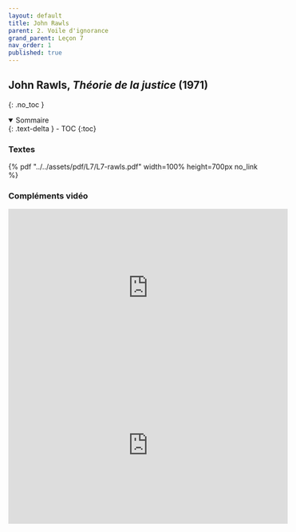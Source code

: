 ```yaml
---
layout: default
title: John Rawls
parent: 2. Voile d'ignorance
grand_parent: Leçon 7
nav_order: 1
published: true
---
```


## John Rawls, *Théorie de la justice* (1971)
{: .no_toc }

<details open markdown="block">
  <summary>
    Sommaire
  </summary>
  {: .text-delta }
- TOC
{:toc}
</details>

### Textes
{% pdf "../../assets/pdf/L7/L7-rawls.pdf" width=100% height=700px no_link %}

### Compléments vidéo

<iframe width="560" height="315" src="https://www.youtube.com/embed/3mEz4UXEIps?si=rvfrU40kpVqZhbML" title="YouTube video player" frameborder="0" allow="accelerometer; autoplay; clipboard-write; encrypted-media; gyroscope; picture-in-picture; web-share" referrerpolicy="strict-origin-when-cross-origin" allowfullscreen></iframe>

<iframe width="560" height="315" src="https://www.youtube.com/embed/OIKwI5qu4y8?si=ztZRxAGJqo6O3LZ_" title="YouTube video player" frameborder="0" allow="accelerometer; autoplay; clipboard-write; encrypted-media; gyroscope; picture-in-picture; web-share" referrerpolicy="strict-origin-when-cross-origin" allowfullscreen></iframe>


